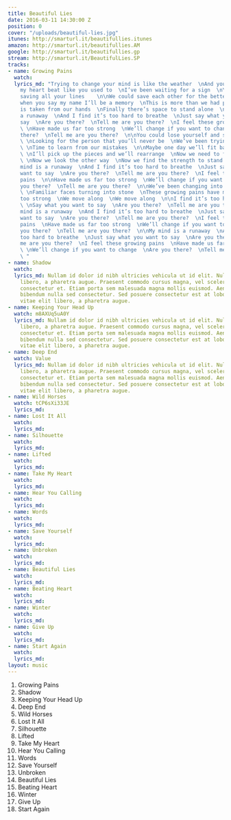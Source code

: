 ```yaml
---
title: Beautiful Lies
date: 2016-03-11 14:30:00 Z
position: 0
cover: "/uploads/beautiful-lies.jpg"
itunes: http://smarturl.it/beautifullies.itunes
amazon: http://smarturl.it/beautifullies.AM
google: http://smarturl.it/beautifullies.gp
stream: http://smarturl.it/BeautifulLies.SP
tracks:
- name: Growing Pains
  watch: 
  lyrics_md: "Trying to change your mind is like the weather  \nAnd you don’t make
    my heart beat like you used to  \nI’ve been waiting for a sign  \nYou’ve been
    saving all your lines    \n\nWe could save each other for the better    \nAnd
    when you say my name I’ll be a memory  \nThis is more than we had planned  \nChoice
    is taken from our hands  \nFinally there’s space to stand alone  \n\nMy mind is
    a runaway  \nAnd I find it’s too hard to breathe  \nJust say what you want to
    say  \nAre you there?  \nTell me are you there?  \nI feel these growing pains
    \ \nHave made us far too strong  \nWe’ll change if you want to change  \nAre you
    there?  \nTell me are you there?  \n\nYou could lose yourself and search forever
    \ \nLooking for the person that you’ll never be  \nWe’ve been trying to compensate
    \ \nTime to learn from our mistakes  \n\nMaybe one day we’ll fit back together
    \ \nI’ll pick up the pieces and we’ll rearrange  \nNow we need to follow fate
    \ \nNow we look the other way  \nNow we find the strength to stand alone\n\nMy
    mind is a runaway  \nAnd I find it’s too hard to breathe  \nJust say what you
    want to say  \nAre you there?  \nTell me are you there?  \nI feel these growing
    pains  \n\nHave made us far too strong  \nWe’ll change if you want to change  \nAre
    you there?  \nTell me are you there?  \n\nWe’ve been changing into something more
    \ \nFamiliar faces turning into stone  \nThese growing pains have made us far
    too strong  \nWe move along  \nWe move along  \n\nI find it’s too hard to breathe
    \ \nSay what you want to say  \nAre you there?  \nTell me are you there?  \n\nMy
    mind is a runaway  \nAnd I find it’s too hard to breathe  \nJust say what you
    want to say  \nAre you there?  \nTell me are you there?  \nI feel these growing
    pains  \nHave made us far too strong  \nWe’ll change if you want to change  \nAre
    you there?  \nTell me are you there?  \n\nMy mind is a runaway  \nAnd I find it’s
    too hard to breathe  \nJust say what you want to say  \nAre you there?  \nTell
    me are you there?  \nI feel these growing pains  \nHave made us far too strong
    \ \nWe’ll change if you want to change  \nAre you there?  \nTell me are you there?
    \ "
- name: Shadow
  watch: 
  lyrics_md: Nullam id dolor id nibh ultricies vehicula ut id elit. Nulla vitae elit
    libero, a pharetra augue. Praesent commodo cursus magna, vel scelerisque nisl
    consectetur et. Etiam porta sem malesuada magna mollis euismod. Aenean lacinia
    bibendum nulla sed consectetur. Sed posuere consectetur est at lobortis. Nulla
    vitae elit libero, a pharetra augue.
- name: Keeping Your Head Up
  watch: m8AXUq5uA0Y
  lyrics_md: Nullam id dolor id nibh ultricies vehicula ut id elit. Nulla vitae elit
    libero, a pharetra augue. Praesent commodo cursus magna, vel scelerisque nisl
    consectetur et. Etiam porta sem malesuada magna mollis euismod. Aenean lacinia
    bibendum nulla sed consectetur. Sed posuere consectetur est at lobortis. Nulla
    vitae elit libero, a pharetra augue.
- name: Deep End
  watch: Value
  lyrics_md: Nullam id dolor id nibh ultricies vehicula ut id elit. Nulla vitae elit
    libero, a pharetra augue. Praesent commodo cursus magna, vel scelerisque nisl
    consectetur et. Etiam porta sem malesuada magna mollis euismod. Aenean lacinia
    bibendum nulla sed consectetur. Sed posuere consectetur est at lobortis. Nulla
    vitae elit libero, a pharetra augue.
- name: Wild Horses
  watch: tCP6sXi33JE
  lyrics_md: 
- name: Lost It All
  watch: 
  lyrics_md: 
- name: Silhouette
  watch: 
  lyrics_md: 
- name: Lifted
  watch: 
  lyrics_md: 
- name: Take My Heart
  watch: 
  lyrics_md: 
- name: Hear You Calling
  watch: 
  lyrics_md: 
- name: Words
  watch: 
  lyrics_md: 
- name: Save Yourself
  watch: 
  lyrics_md: 
- name: Unbroken
  watch: 
  lyrics_md: 
- name: Beautiful Lies
  watch: 
  lyrics_md: 
- name: Beating Heart
  watch: 
  lyrics_md: 
- name: Winter
  watch: 
  lyrics_md: 
- name: Give Up
  watch: 
  lyrics_md: 
- name: Start Again
  watch: 
  lyrics_md: 
layout: music
---
```


1. Growing Pains  
1. Shadow  
1. Keeping Your Head Up  
1. Deep End    
1. Wild Horses     
1. Lost It All     
1. Silhouette      
1. Lifted     
1. Take My Heart      
1. Hear You Calling    
1. Words     
1. Save Yourself      
1. Unbroken    
1. Beautiful Lies    
1. Beating Heart    
1. Winter    
1. Give Up    
1. Start Again     